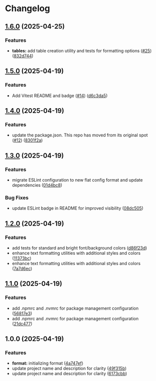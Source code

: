 # Changelog

## [1.6.0](https://github.com/sds9/console-tools-js/compare/v1.5.0...v1.6.0) (2025-04-25)


### Features

* **tables:** add table creation utility and tests for formatting options ([#25](https://github.com/sds9/console-tools-js/issues/25)) ([832d744](https://github.com/sds9/console-tools-js/commit/832d744bd7b997e4752987858cf73cec630144c5))

## [1.5.0](https://github.com/sds9/console-tools-js/compare/v1.4.0...v1.5.0) (2025-04-19)


### Features

* Add Vitest README and badge ([#14](https://github.com/sds9/console-tools-js/issues/14)) ([d6c3da5](https://github.com/sds9/console-tools-js/commit/d6c3da54b7598e4c8c4b47caf4dcd9ca729a9440))

## [1.4.0](https://github.com/sds9/console-tools-js/compare/v1.3.0...v1.4.0) (2025-04-19)


### Features

* update the package.json. This repo has moved from its original spot ([#12](https://github.com/sds9/console-tools-js/issues/12)) ([8301f2a](https://github.com/sds9/console-tools-js/commit/8301f2a7047d083a908dbe84382a5591be6f593c))

## [1.3.0](https://github.com/sds9-org/js-exec/compare/v1.2.0...v1.3.0) (2025-04-19)


### Features

* migrate ESLint configuration to new flat config format and update dependencies ([01d4bc8](https://github.com/sds9-org/js-exec/commit/01d4bc88d9663cb0ca2feed9058099198673f478))


### Bug Fixes

* update ESLint badge in README for improved visibility ([08dc505](https://github.com/sds9-org/js-exec/commit/08dc50528f25111879e0b09face2f79b0e296f67))

## [1.2.0](https://github.com/sds9-org/js-exec/compare/v1.1.0...v1.2.0) (2025-04-19)


### Features

* add tests for standard and bright font/background colors ([d86f23d](https://github.com/sds9-org/js-exec/commit/d86f23d77334b4b76ea77babd3f695e9a869ed3d))
* enhance text formatting utilities with additional styles and colors ([11373bc](https://github.com/sds9-org/js-exec/commit/11373bcc2f588ef00dc633e36b020df9c63f16cb))
* enhance text formatting utilities with additional styles and colors ([7a7d6ec](https://github.com/sds9-org/js-exec/commit/7a7d6ecd39b1b87df4657dc395e4f8bc89dc3cfb))

## [1.1.0](https://github.com/sds9-org/js-exec/compare/v1.0.0...v1.1.0) (2025-04-19)


### Features

* add .npmrc and .nvmrc for package management configuration ([56817e3](https://github.com/sds9-org/js-exec/commit/56817e3f07c090a3c25720a0028127bd5f32002f))
* add .npmrc and .nvmrc for package management configuration ([21dc477](https://github.com/sds9-org/js-exec/commit/21dc477db272357a43bb2850cb2f5da78d75593a))

## 1.0.0 (2025-04-19)


### Features

* **format:** initializing format ([4a747ef](https://github.com/sds9-org/js-exec/commit/4a747efe6f4a099ce58250a72b61188be3f0ba47))
* update project name and description for clarity ([49f315b](https://github.com/sds9-org/js-exec/commit/49f315baa5467575f6cc2fd7be28766cd986e702))
* update project name and description for clarity ([6173cbb](https://github.com/sds9-org/js-exec/commit/6173cbb5adf5dd8bdccedc15b3d3776811a4fa30))
